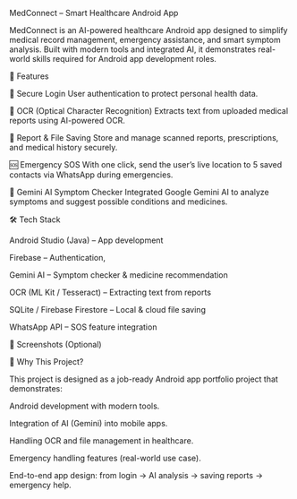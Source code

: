 MedConnect – Smart Healthcare Android App

MedConnect is an AI-powered healthcare Android app designed to simplify medical record management, emergency assistance, and smart symptom analysis. Built with modern tools and integrated AI, it demonstrates real-world skills required for Android app development roles.

🚀 Features

🔐 Secure Login
User authentication to protect personal health data.

📄 OCR (Optical Character Recognition)
Extracts text from uploaded medical reports using AI-powered OCR.

💾 Report & File Saving
Store and manage scanned reports, prescriptions, and medical history securely.

🆘 Emergency SOS
With one click, send the user’s live location to 5 saved contacts via WhatsApp during emergencies.

🤖 Gemini AI Symptom Checker
Integrated Google Gemini AI to analyze symptoms and suggest possible conditions and medicines.

🛠️ Tech Stack

Android Studio (Java) – App development

Firebase – Authentication, 

Gemini AI – Symptom checker & medicine recommendation

OCR (ML Kit / Tesseract) – Extracting text from reports

SQLite / Firebase Firestore – Local & cloud file saving

WhatsApp API – SOS feature integration

📸 Screenshots (Optional)



🌟 Why This Project?

This project is designed as a job-ready Android app portfolio project that demonstrates:

Android development with modern tools.

Integration of AI (Gemini) into mobile apps.

Handling OCR and file management in healthcare.

Emergency handling features (real-world use case).

End-to-end app design: from login → AI analysis → saving reports → emergency help.
